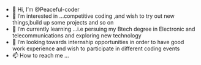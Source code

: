 - 👋 Hi, I’m @Peaceful-coder
- 👀 I’m interested in ...competitive coding ,and wish to try out new things,build up some projects and so on
- 🌱 I’m currently learning ...i.e persuing my Btech degree in Electronic and telecommunications and exploring new technology 
- 💞️ I’m looking towards internship opportunities in order to have good work experience and wish to participate in different coding events
- 📫 How to reach me ...

<!---
Peaceful-coder/Peaceful-coder is a ✨ special ✨ repository because its `README.md` (this file) appears on your GitHub profile.
You can click the Preview link to take a look at your changes.
--->
